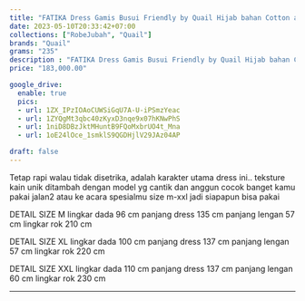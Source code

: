 ```yaml
---
title: "FATIKA Dress Gamis Busui Friendly by Quail Hijab bahan Cotton airflow"
date: 2023-05-10T20:33:42+07:00
collections: ["RobeJubah", "Quail"]
brands: "Quail"
grams: "235"
description : "FATIKA Dress Gamis Busui Friendly by Quail Hijab bahan Cotton airflow"
price: "183,000.00"

google_drive:
  enable: true
  pics:
  - url: 1ZX_IPzIOAoCUWSiGqU7A-U-iPSmzYeac
  - url: 1ZYQgMt3qbc40zKyxD3nqe9x07hKNwPhS
  - url: 1niD8DBzJktMHuntB9FQoMxbrUO4t_Mna
  - url: 1oE24lOce_1smklS9QGDHjlV29JAz04AP

draft: false
---
```


Tetap rapi walau tidak disetrika, adalah karakter utama dress ini.. teksture kain unik ditambah dengan model yg cantik dan anggun 
cocok banget kamu pakai jalan2 atau ke acara spesialmu  size m-xxl jadi siapapun bisa pakai 

DETAIL SIZE M
lingkar dada 96 cm
panjang dress 135 cm
panjang lengan 57  cm
lingkar rok 210  cm 

DETAIL SIZE XL
lingkar dada 100 cm
panjang dress 137 cm 
panjang lengan 57 cm
lingkar rok 220 cm 

DETAIL SIZE XXL
lingkar dada  110 cm
panjang dress 137 cm
panjang lengan 60 cm
lingkar rok 230 cm


----    
 
